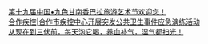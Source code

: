   
[第十九届中国•九色甘南香巴拉旅游艺术节欢迎您！](http://www.dianyue.me/archives/243/kf5hiudueskew34y/)  
[合作疾控|合作市疾控中心开展突发公共卫生事件应急演练活动](http://www.dianyue.me/archives/132/lxir7byvldvmwrm2/)  
[从现在到三伏前，每天泡它喝，养血补气，湿气都扫光！](http://www.dianyue.me/archives/080/xpq3l2tos18roe83/)